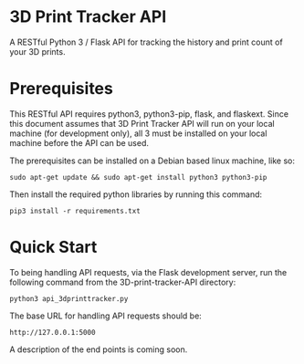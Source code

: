 # 3D Print Tracker API
A RESTful Python 3 / Flask API for tracking the history and print count of your 3D prints. 

# Prerequisites
This RESTful API requires python3, python3-pip, flask, and flaskext.  Since this document assumes that 3D Print Tracker API
will run on your local machine (for development only), all 3 must be installed on your local machine before the API can be used.

The prerequisites can be installed on a Debian based linux machine, like so:

`sudo apt-get update && sudo apt-get install python3 python3-pip`

Then install the required python libraries by running this command:

`pip3 install -r requirements.txt`

# Quick Start
To being handling API requests, via the Flask development server, run the following command from the 3D-print-tracker-API directory:

`python3 api_3dprinttracker.py`

The base URL for handling API requests should be:

`http://127.0.0.1:5000`

A description of the end points is coming soon.
